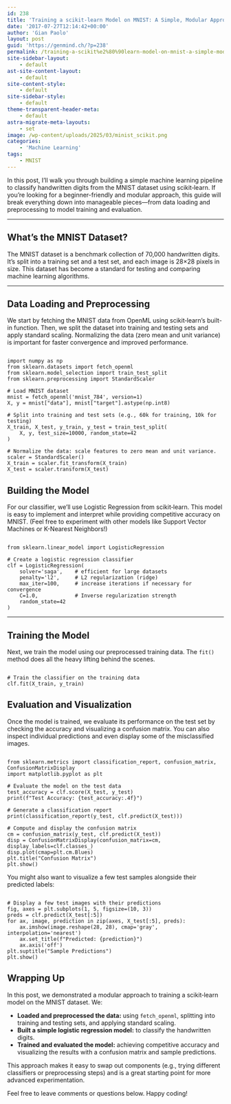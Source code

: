```yaml
---
id: 238
title: 'Training a scikit‐learn Model on MNIST: A Simple, Modular Approach'
date: '2017-07-27T12:14:42+00:00'
author: 'Gian Paolo'
layout: post
guid: 'https://genmind.ch/?p=238'
permalink: /training-a-scikit%e2%80%90learn-model-on-mnist-a-simple-modular-approach/
site-sidebar-layout:
    - default
ast-site-content-layout:
    - default
site-content-style:
    - default
site-sidebar-style:
    - default
theme-transparent-header-meta:
    - default
astra-migrate-meta-layouts:
    - set
image: /wp-content/uploads/2025/03/minist_scikit.png
categories:
    - 'Machine Learning'
tags:
    - MNIST
---
```


In this post, I’ll walk you through building a simple machine learning pipeline to classify handwritten digits from the MNIST dataset using scikit‐learn. If you’re looking for a beginner-friendly and modular approach, this guide will break everything down into manageable pieces—from data loading and preprocessing to model training and evaluation.

---

## What’s the MNIST Dataset?

The MNIST dataset is a benchmark collection of 70,000 handwritten digits. It’s split into a training set and a test set, and each image is 28×28 pixels in size. This dataset has become a standard for testing and comparing machine learning algorithms.

---

## Data Loading and Preprocessing

We start by fetching the MNIST data from OpenML using scikit‐learn’s built-in function. Then, we split the dataset into training and testing sets and apply standard scaling. Normalizing the data (zero mean and unit variance) is important for faster convergence and improved performance.

```

import numpy as np
from sklearn.datasets import fetch_openml
from sklearn.model_selection import train_test_split
from sklearn.preprocessing import StandardScaler

# Load MNIST dataset
mnist = fetch_openml('mnist_784', version=1)
X, y = mnist["data"], mnist["target"].astype(np.int8)

# Split into training and test sets (e.g., 60k for training, 10k for testing)
X_train, X_test, y_train, y_test = train_test_split(
    X, y, test_size=10000, random_state=42
)

# Normalize the data: scale features to zero mean and unit variance.
scaler = StandardScaler()
X_train = scaler.fit_transform(X_train)
X_test = scaler.transform(X_test)

```

## Building the Model

For our classifier, we’ll use Logistic Regression from scikit‐learn. This model is easy to implement and interpret while providing competitive accuracy on MNIST. (Feel free to experiment with other models like Support Vector Machines or K-Nearest Neighbors!)

```

from sklearn.linear_model import LogisticRegression

# Create a logistic regression classifier
clf = LogisticRegression(
    solver='saga',    # efficient for large datasets
    penalty='l2',     # L2 regularization (ridge)
    max_iter=100,     # increase iterations if necessary for convergence
    C=1.0,            # Inverse regularization strength
    random_state=42
)

```

---

## Training the Model

Next, we train the model using our preprocessed training data. The `fit()` method does all the heavy lifting behind the scenes.

```

# Train the classifier on the training data
clf.fit(X_train, y_train)

```

## Evaluation and Visualization

Once the model is trained, we evaluate its performance on the test set by checking the accuracy and visualizing a confusion matrix. You can also inspect individual predictions and even display some of the misclassified images.

```

from sklearn.metrics import classification_report, confusion_matrix, ConfusionMatrixDisplay
import matplotlib.pyplot as plt

# Evaluate the model on the test data
test_accuracy = clf.score(X_test, y_test)
print(f"Test Accuracy: {test_accuracy:.4f}")

# Generate a classification report
print(classification_report(y_test, clf.predict(X_test)))

# Compute and display the confusion matrix
cm = confusion_matrix(y_test, clf.predict(X_test))
disp = ConfusionMatrixDisplay(confusion_matrix=cm, display_labels=clf.classes_)
disp.plot(cmap=plt.cm.Blues)
plt.title("Confusion Matrix")
plt.show()

```

You might also want to visualize a few test samples alongside their predicted labels:

```

# Display a few test images with their predictions
fig, axes = plt.subplots(1, 5, figsize=(10, 3))
preds = clf.predict(X_test[:5])
for ax, image, prediction in zip(axes, X_test[:5], preds):
    ax.imshow(image.reshape(28, 28), cmap='gray', interpolation='nearest')
    ax.set_title(f"Predicted: {prediction}")
    ax.axis('off')
plt.suptitle("Sample Predictions")
plt.show()

```

## Wrapping Up

In this post, we demonstrated a modular approach to training a scikit‐learn model on the MNIST dataset. We:

- **Loaded and preprocessed the data:** using `fetch_openml`, splitting into training and testing sets, and applying standard scaling.
- **Built a simple logistic regression model:** to classify the handwritten digits.
- **Trained and evaluated the model:** achieving competitive accuracy and visualizing the results with a confusion matrix and sample predictions.

This approach makes it easy to swap out components (e.g., trying different classifiers or preprocessing steps) and is a great starting point for more advanced experimentation.

Feel free to leave comments or questions below. Happy coding!